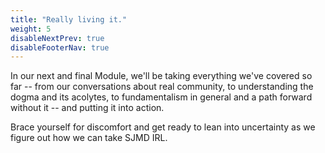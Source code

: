 ```yaml
---
title: "Really living it."
weight: 5
disableNextPrev: true
disableFooterNav: true
---
```


In our next and final Module, we'll be taking everything we've covered so far -- from our conversations about real community, to understanding the dogma and its acolytes, to fundamentalism in general and a path forward without it -- and putting it into action.

Brace yourself for discomfort and get ready to lean into uncertainty as we figure out how we can take SJMD IRL.
